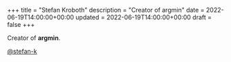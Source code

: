+++
title = "Stefan Kroboth"
description = "Creator of argmin"
date = 2022-06-19T14:00:00+00:00
updated = 2022-06-19T14:00:00+00:00
draft = false
+++

Creator of **argmin**.

[@stefan-k](https://github.com/stefan-k)
